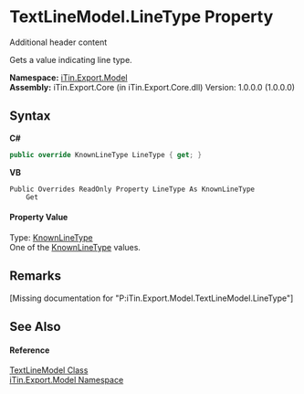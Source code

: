 # TextLineModel.LineType Property 
Additional header content 

Gets a value indicating line type.

**Namespace:**&nbsp;<a href="N_iTin_Export_Model">iTin.Export.Model</a><br />**Assembly:**&nbsp;iTin.Export.Core (in iTin.Export.Core.dll) Version: 1.0.0.0 (1.0.0.0)

## Syntax

**C#**<br />
``` C#
public override KnownLineType LineType { get; }
```

**VB**<br />
``` VB
Public Overrides ReadOnly Property LineType As KnownLineType
	Get
```


#### Property Value
Type: <a href="T_iTin_Export_Model_KnownLineType">KnownLineType</a><br />One of the <a href="T_iTin_Export_Model_KnownLineType">KnownLineType</a> values.

## Remarks
\[Missing <remarks> documentation for "P:iTin.Export.Model.TextLineModel.LineType"\]

## See Also


#### Reference
<a href="T_iTin_Export_Model_TextLineModel">TextLineModel Class</a><br /><a href="N_iTin_Export_Model">iTin.Export.Model Namespace</a><br />